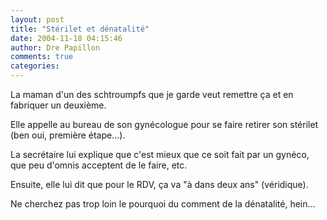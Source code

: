 ```yaml
---
layout: post
title: "Stérilet et dénatalité"
date: 2004-11-18 04:15:46
author: Dre Papillon
comments: true
categories: 
---
```



La maman d'un des schtroumpfs que je garde veut remettre ça et en fabriquer un deuxième.

Elle appelle au bureau de son gynécologue pour se faire retirer son stérilet (ben oui, première étape...).

La secrétaire lui explique que c'est mieux que ce soit fait par un gynéco, que peu d'omnis acceptent de le faire, etc.

Ensuite, elle lui dit que pour le RDV, ça va "à dans deux ans" (véridique).

Ne cherchez pas trop loin le pourquoi du comment de la dénatalité, hein...